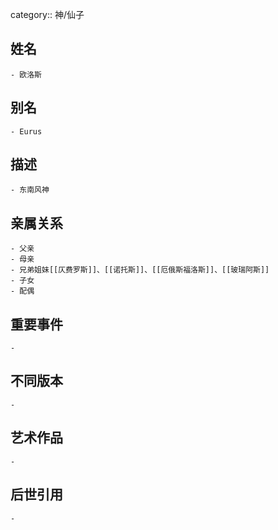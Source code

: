 category:: 神/仙子
## 姓名
	- 欧洛斯
## 别名
	- Eurus
## 描述
	- 东南风神
## 亲属关系
	- 父亲
	- 母亲
	- 兄弟姐妹[[仄费罗斯]]、[[诺托斯]]、[[厄俄斯福洛斯]]、[[玻瑞阿斯]]
	- 子女
	- 配偶
## 重要事件
	-
## 不同版本
	-
## 艺术作品
	-
## 后世引用
	-
